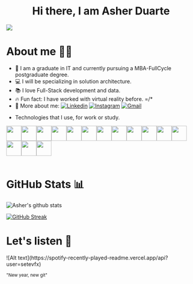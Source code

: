<h1 align="center">Hi there, I am Asher Duarte </h1>

![](https://komarev.com/ghpvc/?username=dev81log&color=48c77f&label=🍻_Nice_To_Meet_U!_You+are+my+visitor+No.)
<br>
<h1>About me 🧑‍💻</h1>

- 🎒 I am a graduate in IT and currently pursuing a MBA-FullCycle postgraduate degree.
- 💻 I will be specializing in solution architecture.
- 📚 I love Full-Stack development and data.
- 🔥 Fun fact: I have worked with virtual reality before. =/*
- 🤙 More about me: 
[![Linkedin](https://img.shields.io/badge/-Asher_Duarte-blue?style=flat&logo=Linkedin&logoColor=white)](https://www.linkedin.com/in/asher-duarte-36560513/)
[![Instagram](https://img.shields.io/badge/-__asherduarte-white?style=flat&logo=Instagram&logoColor=white&color=833AB4)](https://www.instagram.com/asherduarte/)
[![Gmail](https://img.shields.io/badge/-Contact_me_via_Gmail-c14438?style=flat&logo=Gmail&logoColor=white&color=BB001B)](mailto:dev81log@gmail.com)
* Technologies that I use, for work or study.

<img src="https://cdn.jsdelivr.net/gh/devicons/devicon/icons/go/go-original.svg" width="40" height="40"/><img src="https://cdn.jsdelivr.net/gh/devicons/devicon/icons/csharp/csharp-plain.svg" width="40" height="40"/><img src="https://cdn.jsdelivr.net/gh/devicons/devicon/icons/python/python-original.svg" width="40" height="40"/><img src="https://cdn.jsdelivr.net/gh/devicons/devicon/icons/javascript/javascript-original.svg" width="40" height="40"/><img src="https://cdn.jsdelivr.net/gh/devicons/devicon/icons/angularjs/angularjs-plain.svg" width="40" height="40"/><img src="https://cdn.jsdelivr.net/gh/devicons/devicon/icons/jupyter/jupyter-plain-wordmark.svg"  width="40" height="40"/><img src="https://cdn.jsdelivr.net/gh/devicons/devicon/icons/pandas/pandas-original.svg" width="40" height="40"/><img src="https://cdn.jsdelivr.net/gh/devicons/devicon/icons/azure/azure-plain.svg" width="40" height="40"/><img src="https://cdn.jsdelivr.net/gh/devicons/devicon/icons/googlecloud/googlecloud-original.svg" width="40" height="40" /><img src="https://cdn.jsdelivr.net/gh/devicons/devicon/icons/mysql/mysql-original.svg" width="40" height="40" /><img src="https://cdn.jsdelivr.net/gh/devicons/devicon/icons/mongodb/mongodb-original.svg" width="40" height="40" /><img src="https://cdn.jsdelivr.net/gh/devicons/devicon/icons/docker/docker-plain.svg" width="40" height="40" /><img src="https://cdn.jsdelivr.net/gh/devicons/devicon/icons/jira/jira-plain.svg" width="40" height="40" /><img src="https://cdn.jsdelivr.net/gh/devicons/devicon/icons/linux/linux-original.svg" width="40" height="40" /><img src="https://cdn.jsdelivr.net/gh/devicons/devicon/icons/unity/unity-original.svg" width="40" height="40" />                                           
<br>
  
<h1>GitHub Stats 📊</h1>
 
![Asher's github stats](https://github-readme-stats.vercel.app/api?username=dev81log&show_icons=true&theme=onedark) 

[![GitHub Streak](https://github-readme-streak-stats.herokuapp.com/?user=dev81log&theme=onedark)](https://git.io/streak-stats) 
  
<h1>Let's listen 🎵</h1>
![Alt text](https://spotify-recently-played-readme.vercel.app/api?user=setevfx)

<br/>


<sub>"New year, new git"</sub>
